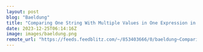 ```yaml
---
layout: post
blog: "Baeldung"
title: "Comparing One String With Multiple Values in One Expression in Java"
date: 2023-12-25T06:14:16Z
image: images/baeldung.png
remote_url: "https://feeds.feedblitz.com/~/853403666/0/baeldung~Comparing-One-String-With-Multiple-Values-in-One-Expression-in-Java"
---
```

